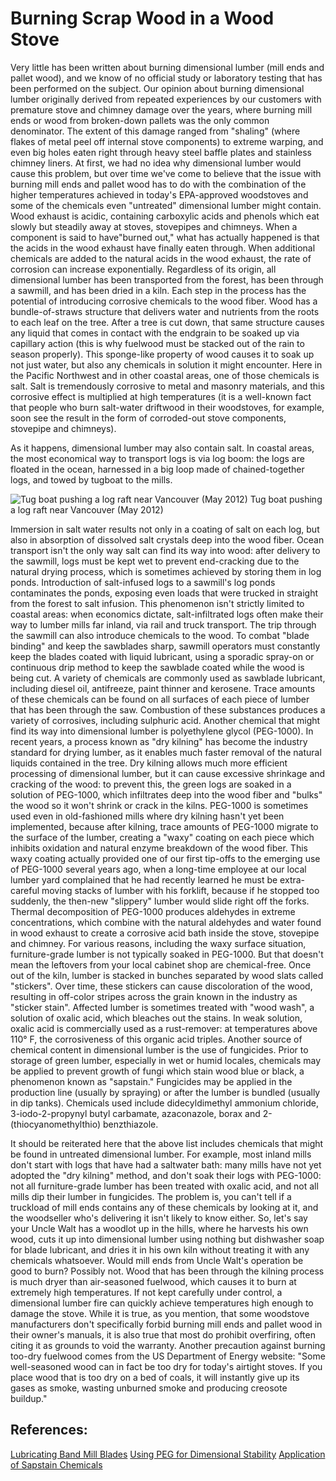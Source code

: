 ---
---

<!-- adapted from https://www.chimneysweeponline.com/homillends.htm which doesn't look long for this world. -->
# Burning Scrap Wood in a Wood Stove

Very little has been written about burning dimensional lumber (mill ends and pallet wood), and we know of no official study or laboratory testing that has been performed on the subject. Our opinion about burning dimensional lumber originally derived from repeated experiences by our customers with premature stove and chimney damage over the years, where burning mill ends or wood from broken-down pallets was the only common denominator. The extent of this damage ranged from "shaling" (where flakes of metal peel off internal stove components) to extreme warping, and even big holes eaten right through heavy steel baffle plates and stainless chimney liners. At first, we had no idea why dimensional lumber would cause this problem, but over time we've come to believe that the issue with burning mill ends and pallet wood has to do with the combination of the higher temperatures achieved in today's EPA-approved woodstoves and some of the chemicals even "untreated" dimensional lumber might contain.
Wood exhaust is acidic, containing carboxylic acids and phenols which eat slowly but steadily away at stoves, stovepipes and chimneys. When a component is said to have"burned out," what has actually happened is that the acids in the wood exhaust have finally eaten through. When additional chemicals are added to the natural acids in the wood exhaust, the rate of corrosion can increase exponentially.
Regardless of its origin, all dimensional lumber has been transported from the forest, has been through a sawmill, and has been dried in a kiln. Each step in the process has the potential of introducing corrosive chemicals to the wood fiber. Wood has a bundle-of-straws structure that delivers water and nutrients from the roots to each leaf on the tree. After a tree is cut down, that same structure causes any liquid that comes in contact with the endgrain to be soaked up via capillary action (this is why fuelwood must be stacked out of the rain to season properly). This sponge-like property of wood causes it to soak up not just water, but also any chemicals in solution it might encounter.
Here in the Pacific Northwest and in other coastal areas, one of those chemicals is salt. Salt is tremendously corrosive to metal and masonry materials, and this corrosive effect is multiplied at high temperatures (it is a well-known fact that people who burn salt-water driftwood in their woodstoves, for example, soon see the result in the form of corroded-out stove components, stovepipe and chimneys).

As it happens, dimensional lumber may also contain salt. In coastal areas, the most economical way to transport logs is via log boom: the logs are floated in the ocean, harnessed in a big loop made of chained-together logs, and towed by tugboat to the mills.

![Tug boat pushing a log raft near Vancouver (May 2012)](https://upload.wikimedia.org/wikipedia/commons/f/f6/Tug_boat_pushing_log_raft_near_Vancouver.jpg)
Tug boat pushing a log raft near Vancouver (May 2012)

Immersion in salt water results not only in a coating of salt on each log, but also in absorption of dissolved salt crystals deep into the wood fiber.
Ocean transport isn't the only way salt can find its way into wood: after delivery to the sawmill, logs must be kept wet to prevent end-cracking due to the natural drying process, which is sometimes achieved by storing them in log ponds. Introduction of salt-infused logs to a sawmill's log ponds contaminates the ponds, exposing even loads that were trucked in straight from the forest to salt infusion. This phenomenon isn't strictly limited to coastal areas: when economics dictate, salt-infiltrated logs often make their way to lumber mills far inland, via rail and truck transport.
The trip through the sawmill can also introduce chemicals to the wood. To combat "blade binding" and keep the sawblades sharp, sawmill operators must constantly keep the blades coated with liquid lubricant, using a sporadic spray-on or continuous drip method to keep the sawblade coated while the wood is being cut. A variety of chemicals are commonly used as sawblade lubricant, including diesel oil, antifreeze, paint thinner and kerosene. Trace amounts of these chemicals can be found on all surfaces of each piece of lumber that has been through the saw. Combustion of these substances produces a variety of corrosives, including sulphuric acid.
Another chemical that might find its way into dimensional lumber is polyethylene glycol (PEG-1000). In recent years, a process known as "dry kilning" has become the industry standard for drying lumber, as it enables much faster removal of the natural liquids contained in the tree. Dry kilning allows much more efficient processing of dimensional lumber, but it can cause excessive shrinkage and cracking of the wood: to prevent this, the green logs are soaked in a solution of PEG-1000, which infiltrates deep into the wood fiber and "bulks" the wood so it won't shrink or crack in the kilns. PEG-1000 is sometimes used even in old-fashioned mills where dry kilning hasn't yet been implemented, because after kilning, trace amounts of PEG-1000 migrate to the surface of the lumber, creating a "waxy" coating on each piece which inhibits oxidation and natural enzyme breakdown of the wood fiber. This waxy coating actually provided one of our first tip-offs to the emerging use of PEG-1000 several years ago, when a long-time employee at our local lumber yard complained that he had recently learned he must be extra-careful moving stacks of lumber with his forklift, because if he stopped too suddenly, the then-new "slippery" lumber would slide right off the forks. Thermal decomposition of PEG-1000 produces aldehydes in extreme concentrations, which combine with the natural aldehydes and water found in wood exhaust to create a corrosive acid bath inside the stove, stovepipe and chimney.
For various reasons, including the waxy surface situation, furniture-grade lumber is not typically soaked in PEG-1000. But that doesn't mean the leftovers from your local cabinet shop are chemical-free. Once out of the kiln, lumber is stacked in bunches separated by wood slats called "stickers". Over time, these stickers can cause discoloration of the wood, resulting in off-color stripes across the grain known in the industry as "sticker stain". Affected lumber is sometimes treated with "wood wash", a solution of oxalic acid, which bleaches out the stains. In weak solution, oxalic acid is commercially used as a rust-remover: at temperatures above 110° F, the corrosiveness of this organic acid triples.
Another source of chemical content in dimensional lumber is the use of fungicides. Prior to storage of green lumber, especially in wet or humid locales, chemicals may be applied to prevent growth of fungi which stain wood blue or black, a phenomenon known as "sapstain." Fungicides may be applied in the production line (usually by spraying) or after the lumber is bundled (usually in dip tanks). Chemicals used include didecyldimethyl ammonium chloride, 3-iodo-2-propynyl butyl carbamate, azaconazole, borax and 2-(thiocyanomethylthio) benzthiazole.

It should be reiterated here that the above list includes chemicals that might be found in untreated dimensional lumber. For example, most inland mills don't start with logs that have had a saltwater bath: many mills have not yet adopted the "dry kilning" method, and don't soak their logs with PEG-1000: not all furniture-grade lumber has been treated with oxalic acid, and not all mills dip their lumber in fungicides. The problem is, you can't tell if a truckload of mill ends contains any of these chemicals by looking at it, and the woodseller who's delivering it isn't likely to know either.
So, let's say your Uncle Walt has a woodlot up in the hills, where he harvests his own wood, cuts it up into dimensional lumber using nothing but dishwasher soap for blade lubricant, and dries it in his own kiln without treating it with any chemicals whatsoever. Would mill ends from Uncle Walt's operation be good to burn? Possibly not. Wood that has been through the kilning process is much dryer than air-seasoned fuelwood, which causes it to burn at extremely high temperatures. If not kept carefully under control, a dimensional lumber fire can quickly achieve temperatures high enough to damage the stove. While it is true, as you mention, that some woodstove manufacturers don't specifically forbid burning mill ends and pallet wood in their owner's manuals, it is also true that most do prohibit overfiring, often citing it as grounds to void the warranty. Another precaution against burning too-dry fuelwood comes from the US Department of Energy website: "Some well-seasoned wood can in fact be too dry for today's airtight stoves. If you place wood that is too dry on a bed of coals, it will instantly give up its gases as smoke, wasting unburned smoke and producing creosote buildup."

## References:
[Lubricating Band Mill Blades](http://www.woodweb.com/knowledge_base/Lubricating_band_mill_blades.html)
[Using PEG for Dimensional Stability](http://www.woodweb.com/knowledge_base/Using_PEG_for_dimensional_stability.html)
[Application of Sapstain Chemicals](http://www.pharosproject.net/blog/detail/id/130)
